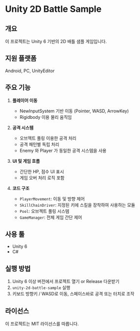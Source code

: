 # Unity 2D Battle Sample

## 개요
이 프로젝트는 Unity 6 기반의 2D 배틀 샘플 게임입니다.

## 지원 플랫폼
Android, PC, UnityEditor

## 주요 기능
1. **플레이어 이동**
   - NewInputSystem 기반 이동 (Pointer, WASD, ArrowKey)
   - Rigidbody 이용 물리 움직임

2. **공격 시스템**
   - 오브젝트 풀링 이용한 공격 처리
   - 공격 패턴별 독립 처리
   - Enemy 와 Player 가 동일한 공격 시스템을 사용

3. **UI 및 게임 흐름**
   - 간단한 HP, 점수 UI 표시
   - 게임 오버 처리 로직 포함

4. **코드 구조**
   - `PlayerMovement`: 이동 및 방향 제어
   - `SkillChainDriver`: 지정된 키에 스킬을 장착하여 사용하는 모듈
   - `Pool`: 오브젝트 풀링 시스템
   - `GameManager`: 전체 게임 간단 제어

## 사용 툴
- Unity 6
- C#
  

## 실행 방법
1. Unity 6 이상 버전에서 프로젝트 열기 or Release 다운받기
2. `unity-2d-battle-sample` 실행 
3. 키보드 방향키 / WASD로 이동, 스페이스바로 공격 또는 터치로 조작

## 라이선스
이 프로젝트는 MIT 라이선스를 따릅니다.
